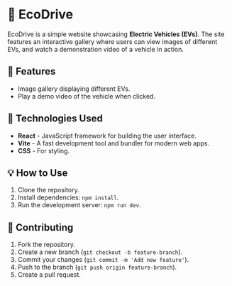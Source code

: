 # 🚗 EcoDrive

EcoDrive is a simple website showcasing **Electric Vehicles (EVs)**. The site features an interactive gallery where users can view images of different EVs, and watch a demonstration video of a vehicle in action.

## 🚀 Features
- Image gallery displaying different EVs.
- Play a demo video of the vehicle when clicked.

## 🔧 Technologies Used
- **React** - JavaScript framework for building the user interface.
- **Vite** - A fast development tool and bundler for modern web apps.
- **CSS** - For styling.

## 💡 How to Use
1. Clone the repository.
2. Install dependencies: `npm install`.
3. Run the development server: `npm run dev`.

## 🤝 Contributing
1. Fork the repository.
2. Create a new branch (`git checkout -b feature-branch`).
3. Commit your changes (`git commit -m 'Add new feature'`).
4. Push to the branch (`git push origin feature-branch`).
5. Create a pull request.
